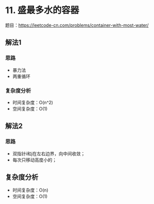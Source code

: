 # 11. 盛最多水的容器
题目：https://leetcode-cn.com/problems/container-with-most-water/

## 解法1
### 思路
* 暴力法
* 两重循环

### 复杂度分析
* 时间复杂度：O(n^2)
* 空间复杂度：O(1) 

## 解法2
### 思路
* 双指针i和j在左右边界，向中间收敛；
* 每次只移动高度小的；

## 复杂度分析
* 时间复杂度：O(n)
* 空间复杂度：O(1)